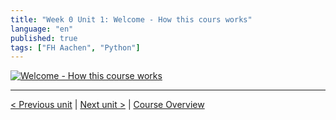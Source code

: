 ```yaml
---
title: "Week 0 Unit 1: Welcome - How this cours works"
language: "en"
published: true
tags: ["FH Aachen", "Python"]
---
```


[![Welcome - How this course works](https://img.youtube.com/vi/Vco79J3ibH0/hqdefault.jpg)](https://youtu.be/Vco79J3ibH0)

---

[< Previous unit](/teaching/python-mooc/week0_welcome_to_week_0) | [Next unit >](/teaching/python-mooc/week0_unit2_installing_python_and_jupyter) |
[Course Overview](/teaching/python-mooc)